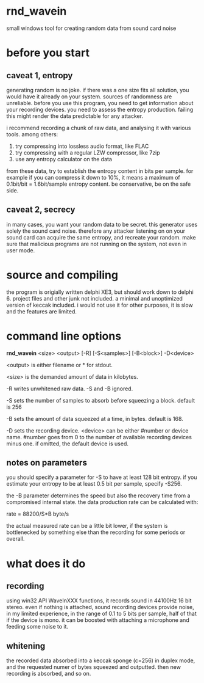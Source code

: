 rnd_wavein
==========

small windows tool for creating random data from sound card noise

before you start
================

caveat 1, entropy
-----------------

generating random is no joke. if there was a one size fits all solution, you
would have it already on your system. sources of randomness are unreliable.
before you use this program, you need to get information about your recording
devices. you need to assess the entropy production. failing this might render
the data predictable for any attacker.

i recommend recording a chunk of raw data, and analysing it with various
tools. among others:

1. try compressing into lossless audio format, like FLAC
2. try compressing with a regular LZW compressor, like 7zip
3. use any entropy calculator on the data
 
from these data, try to establish the entropy content in bits per sample.
for example if you can compress it down to 10%, it means a maximum of
0.1bit/bit = 1.6bit/sample entropy content. be conservative, be on the
safe side.

caveat 2, secrecy
-----------------

in many cases, you want your random data to be secret. this generator uses
solely the sound card noise. therefore any attacker listening on on your
sound card can acquire the same entropy, and recreate your random. make sure
that malicious programs are not running on the system, not even in user mode.
           
source and compiling
====================

the program is origially written delphi XE3, but should work down to delphi 6.
project files and other junk not included. a minimal and unoptimized version
of keccak included. i would not use it for other purposes, it is slow and the
features are limited.

command line options
====================

<b>rnd_wavein</b> &lt;size&gt; &lt;output&gt; [-R] [-S&lt;samples&gt;] [-B&lt;block&gt;] -D&lt;device&gt;

&lt;output&gt; is either filename or * for stdout.

&lt;size&gt; is the demanded amount of data in kilobytes.

-R writes unwhitened raw data. -S and -B ignored.

-S sets the number of samples to absorb before squeezing a block.
   default is 256
   
-B sets the amount of data squeezed at a time, in bytes. default is 168.

-D sets the recording device. &lt;device&gt; can be either #number or device name.
   #number goes from 0 to the number of available recording devices minus one.
   if omitted, the default device is used.

notes on parameters
-------------------

you should specify a parameter for -S to have at least 128 bit entropy. if you
estimate your entropy to be at least 0.5 bit per sample, specify -S256.

the -B parameter determines the speed but also the recovery time from a
compromised internal state. the data production rate can be calculated with:

rate = 88200/S*B byte/s

the actual measured rate can be a little bit lower, if the system is
bottlenecked by something else than the recording for some periods or overall.

what does it do
===============

recording
---------

using win32 API WaveInXXX functions, it records sound in 44100Hz 16 bit stereo.
even if nothing is attached, sound recording devices provide noise, in my
limited experience, in the range of 0.1 to 5 bits per sample, half of that if
the device is mono. it can be boosted with attaching a microphone and feeding
some noise to it.

whitening
---------

the recorded data absorbed into a keccak sponge (c=256) in duplex mode, and the 
requested numer of bytes squeezed and outputted. then new recording is 
absorbed, and so on.
